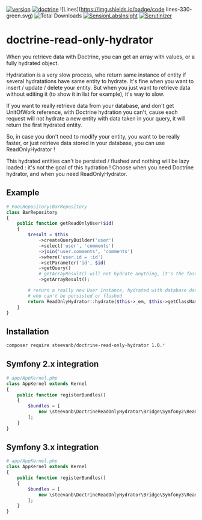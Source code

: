 [![version](https://img.shields.io/badge/version-1.0.0-green.svg)](https://github.com/steevanb/doctrine-read-only-hydrator/tree/1.0.0)
[![doctrine](https://img.shields.io/badge/doctrine/orm-^2.4.8-blue.svg)](http://www.doctrine-project.org)
![Lines](https://img.shields.io/badge/code lines-330-green.svg)
![Total Downloads](https://poser.pugx.org/steevanb/doctrine-read-only-hydrator/downloads)
[![SensionLabsInsight](https://img.shields.io/badge/SensionLabsInsight-platinum-brightgreen.svg)](https://insight.sensiolabs.com/projects/bd1b7a42-6a2c-4918-9986-3361dd40cc86/analyses/1)
[![Scrutinizer](https://scrutinizer-ci.com/g/steevanb/doctrine-read-only-hydrator/badges/quality-score.png?b=master)](https://scrutinizer-ci.com/g/steevanb/doctrine-read-only-hydrator/)

doctrine-read-only-hydrator
===========================

When you retrieve data with Doctrine, you can get an array with values, or a fully hydrated object.

Hydratation is a very slow process, who return same instance of entity if several hydratations have same entity to hydrate. 
It's fine when you want to insert / update / delete your entity. But when you just want to retrieve data without editing it (to show it in list for example), it's way to slow.

If you want to really retrieve data from your database, and don't get UnitOfWork reference, with Doctrine hydration you can't, cause each request will not hydrate a new entity with data taken in your query, it will return the first hydrated entity.

So, in case you don't need to modify your entity, you want to be really faster, or just retrieve data stored in your database, you can use ReadOnlyHydrator !

This hydrated entities can't be persisted / flushed and nothing will be lazy loaded : it's not the goal of this hydration ! Choose when you need Doctrine hydrator, and when you need ReadOnlyHydrator.

Example
-------

```php
# Foo\Repository\BarRepository
class BarRepository
{
    public function getReadOnlyUser($id)
    {
        $result = $this
            ->createQueryBuilder('user')
            ->select('user', 'comments')
            ->join('user.comments', 'comments')
            ->where('user.id = :id')
            ->setParameter('id', $id)
            ->getQuery()
            # getArrayResult() will not hydrate anything, it's the fastest way to get data
            ->getArrayResult();

        # return a really new User instance, hydrated with database data,
        # who can't be persisted or flushed
        return ReadOnlyHydrator::hydrate($this->_em, $this->getClassName(), $result[0]);
    }
}
```

Installation
------------
```bash
composer require steevanb/doctrine-read-only-hydrator 1.0.*
```

Symfony 2.x integration
-----------------------
```php
# app/AppKernel.php
class AppKernel extends Kernel
{
    public function registerBundles()
    {
        $bundles = [
            new \steevanb\DoctrineReadOnlyHydrator\Bridge\Symfony2\ReadOnlyHydratorBundle()
        ];
    }
}
```

Symfony 3.x integration
-----------------------
```php
# app/AppKernel.php
class AppKernel extends Kernel
{
    public function registerBundles()
    {
        $bundles = [
            new \steevanb\DoctrineReadOnlyHydrator\Bridge\Symfony3\ReadOnlyHydratorBundle()
        ];
    }
}
```
